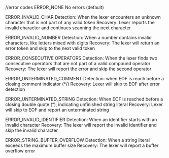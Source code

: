 //error codes
ERROR_NONE
No errors (default)

ERROR_INVALID_CHAR
Detection: When the lexer encounters an unknown character that is not part of any valid token
Recovery: Lexer reports the invalid character and continues scanning the next character

ERROR_INVALID_NUMBER
Detection: When a number contains invalid characters, like letters mixed with digits
Recovery: The lexer will return an error token and skip to the next valid token

ERROR_CONSECUTIVE OPERATORS
Detection: When the lexer finds two consecutive operators that are not part of a valid compound operator 
Recovery: The lexer will report the error and skip the second operator

ERROR_UNTERMINATED_COMMENT
Detection: when EOF is reach before a closing comment indicator (*/)
Recovery: Lexer will skip to EOF after error detection

ERROR_UNTERMINATED_STRING
Detection: When EOF is reached before a closing double quote (“), indicating unfinished string literal
Recovery: Lexer will skip to EOF and report an unterminated string

ERROR_INVALID_IDENTIFIER
Detection: When an identifier starts with an invalid character 
Recovery: The lexer will report the invalid identifier and skip the invalid character

ERROR_STRING_BUFFER_OVERFLOW
Detection: When a string literal exceeds the maximum buffer size
Recovery: The lexer will report a buffer overflow error

